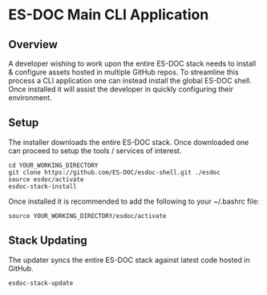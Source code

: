 # ES-DOC Main CLI Application

## Overview

A developer wishing to work upon the entire ES-DOC stack needs to install & configure assets hosted in multiple GitHub repos.  To streamline this process a CLI application one can instead install the global ES-DOC shell.  Once installed it will assist the developer in quickly configuring their environment.

## Setup

The installer downloads the entire ES-DOC stack.  Once downloaded one can proceed to setup the tools / services of interest.

```
cd YOUR_WORKING_DIRECTORY
git clone https://github.com/ES-DOC/esdoc-shell.git ./esdoc
source esdoc/activate
esdoc-stack-install
```

Once installed it is recommended to add the following to your ~/.bashrc file:

```
source YOUR_WORKING_DIRECTORY/esdoc/activate
```

## Stack Updating

The updater syncs the entire ES-DOC stack against latest code hosted in GitHub.

```
esdoc-stack-update
```
